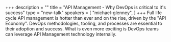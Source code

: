 +++
description = ""
title = "API Management - Why DevOps is critical to it's success"
type = "new-talk"
speakers = [
        "michael-glenney",
]
+++
Full life cycle API management is hotter than ever and on the rise, driven by the "API Economy". DevOps methodologies, tooling, and processes are essential to their adoption and success. What is even more exciting is DevOps teams can leverage API Management technology internally.